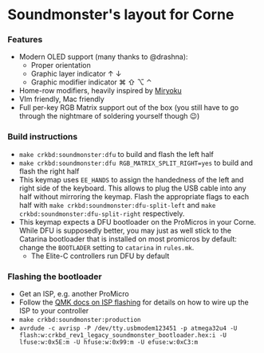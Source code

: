 # Soundmonster's layout for Corne

### Features

* Modern OLED support (many thanks to @drashna):
  * Proper orientation
  * Graphic layer indicator ↑ ↓
  * Graphic modifier indicator ⌘ ⇧ ⌥  ⌃
* Home-row modifiers, heavily inspired by [Miryoku](https://github.com/manna-harbour/miryoku/blob/master/README.org)
* VIm friendly, Mac friendly
* Full per-key RGB Matrix support out of the box (you still have to go through the nightmare of soldering yourself though 😉)

### Build instructions

* `make crkbd:soundmonster:dfu` to build and flash the left half
* `make crkbd:soundmonster:dfu RGB_MATRIX_SPLIT_RIGHT=yes` to build and flash the right half
* This keymap uses `EE_HANDS` to assign the handedness of the left and right side of the keyboard.
  This allows to plug the USB cable into any half without mirroring the keymap.
  Flash the appropriate flags to each half with `make crkbd:soundmonster:dfu-split-left` and `make crkbd:soundmonster:dfu-split-right` respectively.
* This keymap expects a DFU bootloader on the ProMicros in your Corne. While DFU is supposedly better, you may just as well stick to the Catarina bootloader that is installed on most promicros by default: change the `BOOTLADER` setting to `catarina` in `rules.mk`.
  * The Elite-C controllers run DFU by default

### Flashing the bootloader

* Get an ISP, e.g. another ProMicro
* Follow the [QMK docs on ISP flashing](https://docs.qmk.fm/#/isp_flashing_guide?id=isp-flashing-guide) for details on how to wire up the ISP to your controller
* `make crkbd:soundmonster:production`
* `avrdude -c avrisp -P /dev/tty.usbmodem123451 -p atmega32u4 -U flash:w:crkbd_rev1_legacy_soundmonster_bootloader.hex:i -U lfuse:w:0x5E:m -U hfuse:w:0x99:m -U efuse:w:0xC3:m`
